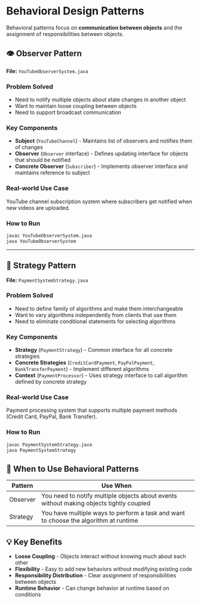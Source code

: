 # Behavioral Design Patterns

Behavioral patterns focus on **communication between objects** and the assignment of responsibilities between objects.

## 👁️ Observer Pattern
**File:** `YouTubeObserverSystem.java`

### Problem Solved
- Need to notify multiple objects about state changes in another object
- Want to maintain loose coupling between objects
- Need to support broadcast communication

### Key Components
- **Subject** (`YouTubeChannel`) - Maintains list of observers and notifies them of changes
- **Observer** (`Observer` interface) - Defines updating interface for objects that should be notified
- **Concrete Observer** (`Subscriber`) - Implements observer interface and maintains reference to subject

### Real-world Use Case
YouTube channel subscription system where subscribers get notified when new videos are uploaded.

### How to Run
```bash
javac YouTubeObserverSystem.java
java YouTubeObserverSystem
```

---

## 🎯 Strategy Pattern
**File:** `PaymentSystemStrategy.java`

### Problem Solved
- Need to define family of algorithms and make them interchangeable
- Want to vary algorithms independently from clients that use them
- Need to eliminate conditional statements for selecting algorithms

### Key Components
- **Strategy** (`PaymentStrategy`) - Common interface for all concrete strategies
- **Concrete Strategies** (`CreditCardPayment`, `PayPalPayment`, `BankTransferPayment`) - Implement different algorithms
- **Context** (`PaymentProcessor`) - Uses strategy interface to call algorithm defined by concrete strategy

### Real-world Use Case
Payment processing system that supports multiple payment methods (Credit Card, PayPal, Bank Transfer).

### How to Run
```bash
javac PaymentSystemStrategy.java
java PaymentSystemStrategy
```

## 🎯 When to Use Behavioral Patterns

| Pattern | Use When |
|---------|----------|
| Observer | You need to notify multiple objects about events without making objects tightly coupled |
| Strategy | You have multiple ways to perform a task and want to choose the algorithm at runtime |

## 💡 Key Benefits
- **Loose Coupling** - Objects interact without knowing much about each other
- **Flexibility** - Easy to add new behaviors without modifying existing code
- **Responsibility Distribution** - Clear assignment of responsibilities between objects
- **Runtime Behavior** - Can change behavior at runtime based on conditions
